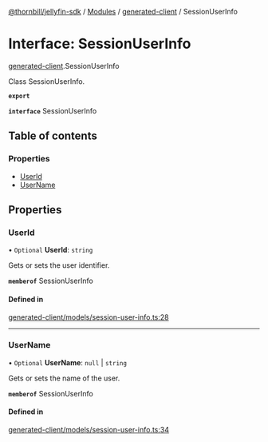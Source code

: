 [@thornbill/jellyfin-sdk](../README.md) / [Modules](../modules.md) / [generated-client](../modules/generated_client.md) / SessionUserInfo

# Interface: SessionUserInfo

[generated-client](../modules/generated_client.md).SessionUserInfo

Class SessionUserInfo.

**`export`**

**`interface`** SessionUserInfo

## Table of contents

### Properties

- [UserId](generated_client.SessionUserInfo.md#userid)
- [UserName](generated_client.SessionUserInfo.md#username)

## Properties

### UserId

• `Optional` **UserId**: `string`

Gets or sets the user identifier.

**`memberof`** SessionUserInfo

#### Defined in

[generated-client/models/session-user-info.ts:28](https://github.com/thornbill/jellyfin-sdk-typescript/blob/b5d0506/src/generated-client/models/session-user-info.ts#L28)

___

### UserName

• `Optional` **UserName**: ``null`` \| `string`

Gets or sets the name of the user.

**`memberof`** SessionUserInfo

#### Defined in

[generated-client/models/session-user-info.ts:34](https://github.com/thornbill/jellyfin-sdk-typescript/blob/b5d0506/src/generated-client/models/session-user-info.ts#L34)
